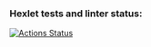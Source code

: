 ### Hexlet tests and linter status:
[![Actions Status](https://github.com/sh4kh/typescript-project-81/actions/workflows/hexlet-check.yml/badge.svg)](https://github.com/sh4kh/typescript-project-81/actions)